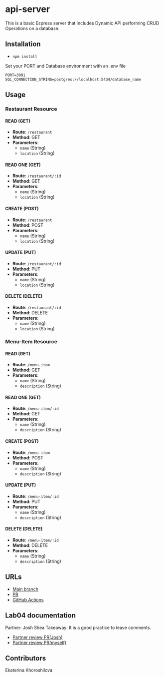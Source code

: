 # api-server

This is a basic Espress server that includes Dynamic API performing CRUD Operations on a database.

## Installation

* `npm install`

Set your PORT and Database environment with an .env file

```text
PORT=3001
SQL_CONNECTION_STRING=postgres://localhost:5434/database_name
```

## Usage

### Restaurant Resource

#### READ (GET)

- **Route**: `/restaurant`
- **Method**: GET
- **Parameters**:
  - `name` (String)
  - `location` (String)

#### READ ONE (GET)

- **Route**: `/restaurant/:id`
- **Method**: GET
- **Parameters**:
  - `name` (String)
  - `location` (String)

#### CREATE (POST)

- **Route**: `/restaurant`
- **Method**: POST
- **Parameters**:
  - `name` (String)
  - `location` (String)

#### UPDATE (PUT)

- **Route**: `/restaurant/:id`
- **Method**: PUT
- **Parameters**:
  - `name` (String)
  - `location` (String)

#### DELETE (DELETE)

- **Route**: `/restaurant/:id`
- **Method**: DELETE
- **Parameters**:
  - `name` (String)
  - `location` (String)

### Menu-Item Resource

#### READ (GET)

- **Route**: `/menu-item`
- **Method**: GET
- **Parameters**:
  - `name` (String)
  - `description` (String)

#### READ ONE (GET)

- **Route**: `/menu-item/:id`
- **Method**: GET
- **Parameters**:
  - `name` (String)
  - `description` (String)

#### CREATE (POST)

- **Route**: `/menu-item`
- **Method**: POST
- **Parameters**:
  - `name` (String)
  - `description` (String)

#### UPDATE (PUT)

- **Route**: `/menu-item/:id`
- **Method**: PUT
- **Parameters**:
  - `name` (String)
  - `description` (String)

#### DELETE (DELETE)

- **Route**: `/menu-item/:id`
- **Method**: DELETE
- **Parameters**:
  - `name` (String)
  - `description` (String)

## URLs

- [Main branch](https://api-server-pb8u.onrender.com)
- [PR](https://github.com/KatKho/api-server/pull/1)
- [GitHub Actions](https://github.com/KatKho/api-server/actions)

## Lab04 documentation

Partner: Josh Shea
Takeaway: It is a good practice to leave comments.
- [Partner review PR(Josh)](https://github.com/jshea44/api-server/pull/4)
- [Partner review PR(myself)](https://github.com/KatKho/api-server/pull/3)

## Contributors

Ekaterina Khoroshilova